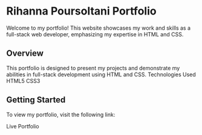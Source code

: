 # Rihanna Poursoltani Portfolio

Welcome to my portfolio! This website showcases my work and skills as a full-stack web developer, emphasizing my expertise in HTML and CSS.

## Overview
This portfolio is designed to present my projects and demonstrate my abilities in full-stack development using HTML and CSS.
Technologies Used
HTML5
CSS3


## Getting Started
To view my portfolio, visit the following link:

Live Portfolio


